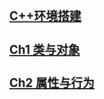 ## [C++环境搭建](Corses/OOP/C++环境搭建.html)

## [Ch1 类与对象](Corses/OOP/Ch1_类与对象.html)

## [Ch2 属性与行为](Corses/OOP/Ch2_属性与行为.html)